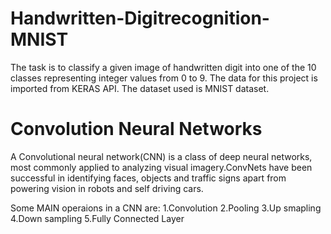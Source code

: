 # Handwritten-Digitrecognition-MNIST
The task is to classify a given image of handwritten digit into one of the 10 classes representing integer values from 0 to 9. The data for this project is imported from KERAS API. The dataset used is MNIST dataset.

# Convolution Neural Networks
 A Convolutional neural network(CNN) is a class of deep neural networks, most commonly applied to analyzing visual imagery.ConvNets have been successful in identifying faces, objects and traffic signs apart from powering vision in robots and self driving cars.
 
 Some MAIN operaions in a CNN are:
  1.Convolution
  2.Pooling
  3.Up smapling
  4.Down sampling
  5.Fully Connected Layer
